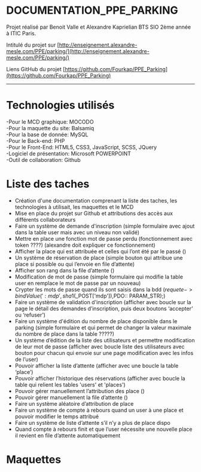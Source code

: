 



# DOCUMENTATION_PPE_PARKING

Projet réalisé par Benoit Valle et Alexandre Kaprielian BTS SIO 2ème année à ITIC Paris.

Intitulé du projet sur [http://enseignement.alexandre-mesle.com/PPE/parking/](http://enseignement.alexandre-mesle.com/PPE/parking/)

Liens GitHub du projet [https://github.com/Fourkap/PPE_Parking](https://github.com/Fourkap/PPE_Parking)



* * *



# Technologies utilisés

-Pour le MCD graphique: MOCODO  
-Pour la maquette du site: Balsamiq  
-Pour la base de donnée: MySQL  
-Pour le Back-end: PHP  
-Pour le Front-End: HTML5, CSS3, JavaScript, SCSS, JQuery  
-Logiciel de présentation: Microsoft POWERPOINT<br>
-Outil de collaboration: Github














# Liste des taches


- Création d'une documentation comprenant la liste des taches, les technologies à utilisait, les maquettes et le MCD 
- Mise en place du projet sur Github et attributions des accès aux différents collaborateurs
-	Faire un système de demande d'inscription (simple formulaire avec ajout dans la table user mais avec un niveau non validé)
-	Mettre en place une fonction mot de passe perdu (fonctionnement avec token ????) (alexandre doit expliquer ce fonctionnement)
-	Afficher la place qui est attribuée et celles qui l’ont été par le passé ()
-	Un système de réservation de place (simple bouton qui attribue une place si possible ou qui l’envoie en file d’attente)
-	Afficher son rang dans la file d’attente ()
-	Modification de mot de passe (simple formulaire qui modifie la table user en remplace le mot de passe par un nouveau)
-	Crypter les mots de passe quand ils sont saisis dans la bdd ($requete->bindValue(':mdp',sha1($_POST['mdp']),PDO:: PARAM_STR);)
-	Faire un système de validation d'inscription (afficher avec boucle sur la page le détail des demandes d’inscription, puis deux boutons ‘accepter’ ou ‘refuser’)
-	Faire un système d'édition du nombre de place disponible dans le parking (simple formulaire et qui permet de changer la valeur maximale du nombre de place dans la table ?????)
-	Un système d’édition de la liste des utilisateurs et permettre modification de leur mot de passe (afficher avec boucle liste des utilisateurs avec bouton pour chacun qui envoie sur une page modification avec les infos de l’user)
-	Pouvoir afficher la liste d’attente (afficher avec une boucle la table ‘place’)
-	Pouvoir afficher l’historique des réservations (afficher avec boucle la table qui relient les tables 'users' et 'places')
-	Pouvoir gérer manuellement l’attribution des place ()
-	Pouvoir gérer manuellement la file d’attente ()
- Faire un système aléatoire d’attribution de place
- Faire un système de compte à rebours quand un user à une place et pouvoir modifier le temps attribué
- Faire un système de liste d’attente s’il n’y a plus de place dispo
- Quand compte à rebours finit et que l’user nécessite une nouvelle place il revient en file d’attente automatiquement

# Maquettes
